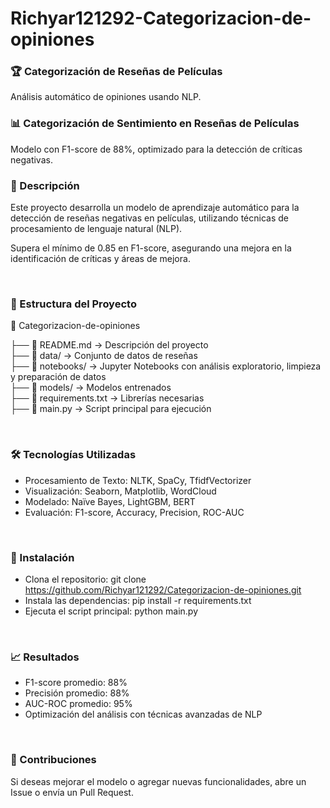 # Richyar121292-Categorizacion-de-opiniones

<h3>🏆 Categorización de Reseñas de Películas</h3>
Análisis automático de opiniones usando NLP.


<br>

<h3> 📊 Categorización de Sentimiento en Reseñas de Películas </h3>Modelo con F1-score de 88%, optimizado para la detección de críticas negativas.


<br>

<h3> 📝 Descripción </h3>Este proyecto desarrolla un modelo de aprendizaje automático para la detección de reseñas negativas en películas, utilizando técnicas de procesamiento de lenguaje natural (NLP).  

Supera el mínimo de 0.85 en F1-score, asegurando una mejora en la identificación de críticas y áreas de mejora.


<br>

<h3> 📂 Estructura del Proyecto </h3>
📁 Categorizacion-de-opiniones  

├── 📄 README.md → Descripción del proyecto  
├── 📁 data/ → Conjunto de datos de reseñas  
├── 📁 notebooks/ → Jupyter Notebooks con análisis exploratorio, limpieza y preparación de datos  
├── 📁 models/ → Modelos entrenados  
├── 📄 requirements.txt → Librerías necesarias  
├── 📄 main.py → Script principal para ejecución 

<br>

<h3> 🛠️ Tecnologías Utilizadas </h3>

- Procesamiento de Texto: NLTK, SpaCy, TfidfVectorizer  
- Visualización: Seaborn, Matplotlib, WordCloud  
- Modelado: Naïve Bayes, LightGBM, BERT  
- Evaluación: F1-score, Accuracy, Precision, ROC-AUC  

<br>

<h3> 🚀 Instalación </h3>

- Clona el repositorio:
git clone https://github.com/Richyar121292/Categorizacion-de-opiniones.git
- Instala las dependencias:
pip install -r requirements.txt
- Ejecuta el script principal:
python main.py

<br>

<h3> 📈 Resultados </h3>

- F1-score promedio: 88%
- Precisión promedio: 88%
- AUC-ROC promedio: 95%
- Optimización del análisis con técnicas avanzadas de NLP

<br>

<h3> 📌 Contribuciones </h3>
Si deseas mejorar el modelo o agregar nuevas funcionalidades, abre un Issue o envía un Pull Request.